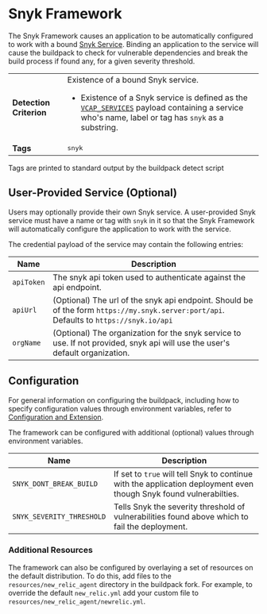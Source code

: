 # Snyk Framework
The Snyk Framework causes an application to be automatically configured to work with a bound [Snyk Service][].
Binding an application to the service will cause the buildpack to check for vulnerable dependencies and break the build process
if found any, for a given severity threshold.

<table>
  <tr>
    <td><strong>Detection Criterion</strong></td><td>Existence of a bound Snyk service.
      <ul>
        <li>Existence of a Snyk service is defined as the <a href="http://docs.cloudfoundry.org/devguide/deploy-apps/environment-variable.html#VCAP-SERVICES"><code>VCAP_SERVICES</code></a> payload containing a service who's name, label or tag has <code>snyk</code> as a substring.</li>
      </ul>
    </td>
  </tr>
  <tr>
    <td><strong>Tags</strong></td>
    <td><tt>snyk</td>
  </tr>
</table>
Tags are printed to standard output by the buildpack detect script

## User-Provided Service (Optional)
Users may optionally provide their own Snyk service. A user-provided Snyk service must have a name or tag with `snyk` in it so that the Snyk Framework will automatically configure the application to work with the service.

The credential payload of the service may contain the following entries:

| Name | Description
| ---- | -----------
| `apiToken` | The snyk api token used to authenticate against the api endpoint.
| `apiUrl` | (Optional) The url of the snyk api endpoint. Should be of the form `https://my.snyk.server:port/api`. Defaults to `https://snyk.io/api`
| `orgName` | (Optional) The organization for the snyk service to use. If not provided, snyk api will use the user's default organization.

## Configuration
For general information on configuring the buildpack, including how to specify configuration values through environment variables, refer to [Configuration and Extension][].

The framework can be configured with additional (optional) values through environment variables.

| Name | Description
| ---- | -----------
| `SNYK_DONT_BREAK_BUILD` | If set to `true` will tell Snyk to continue with the application deployment even though Snyk found vulnerabilties.
| `SNYK_SEVERITY_THRESHOLD` | Tells Snyk the severity threshold of vulnerabilities found above which to fail the deployment.

### Additional Resources
The framework can also be configured by overlaying a set of resources on the default distribution.  To do this, add files to the `resources/new_relic_agent` directory in the buildpack fork.  For example, to override the default `new_relic.yml` add your custom file to `resources/new_relic_agent/newrelic.yml`.

[Snyk Service]: https://snyk.io
[Configuration and Extension]: ../README.md#configuration-and-extension

